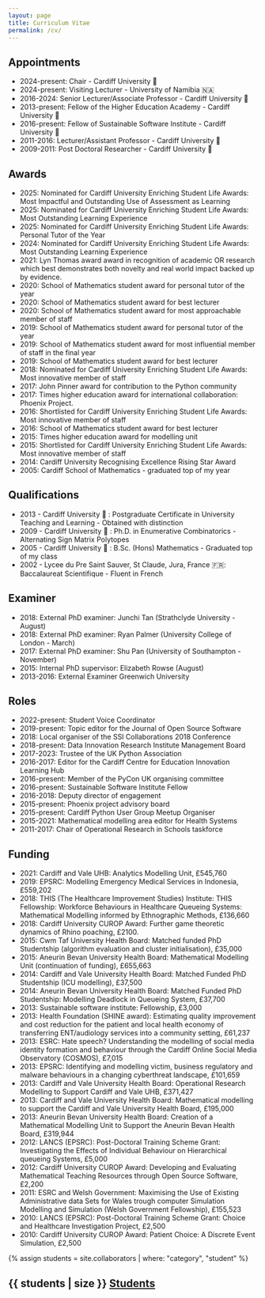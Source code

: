 ```yaml
---
layout: page
title: Curriculum Vitae
permalink: /cv/
---
```


## Appointments

- 2024-present: Chair - Cardiff University 🏴󠁧󠁢󠁷󠁬󠁳󠁿
- 2024-present: Visiting Lecturer - University of Namibia 🇳🇦
- 2016-2024: Senior Lecturer/Associate Professor - Cardiff University 🏴󠁧󠁢󠁷󠁬󠁳󠁿
- 2013-present: Fellow of the Higher Education Academy - Cardiff University 🏴󠁧󠁢󠁷󠁬󠁳󠁿
- 2016-present: Fellow of Sustainable Software Institute - Cardiff University 🏴󠁧󠁢󠁷󠁬󠁳󠁿
- 2011-2016: Lecturer/Assistant Professor - Cardiff University 🏴󠁧󠁢󠁷󠁬󠁳󠁿
- 2009-2011: Post Doctoral Researcher - Cardiff University 🏴󠁧󠁢󠁷󠁬󠁳󠁿

## Awards

- 2025: Nominated for Cardiff University Enriching Student Life Awards: Most Impactful and Outstanding Use of Assessment as Learning
- 2025: Nominated for Cardiff University Enriching Student Life Awards: Most Outstanding Learning Experience
- 2025: Nominated for Cardiff University Enriching Student Life Awards: Personal Tutor of the Year
- 2024: Nominated for Cardiff University Enriching Student Life Awards: Most Outstanding Learning Experience
- 2021: Lyn Thomas award award in recognition of academic OR research which best demonstrates both novelty and real world impact backed up by evidence.
- 2020: School of Mathematics student award for personal tutor of the year
- 2020: School of Mathematics student award for best lecturer
- 2020: School of Mathematics student award for most approachable member of staff
- 2019: School of Mathematics student award for personal tutor of the year
- 2019: School of Mathematics student award for most influential member of staff in the final year
- 2019: School of Mathematics student award for best lecturer
- 2018: Nominated for Cardiff University Enriching Student Life Awards: Most innovative member of staff
- 2017: John Pinner award for contribution to the Python community
- 2017: Times higher education award for international collaboration: Phoenix Project.
- 2016: Shortlisted for Cardiff University Enriching Student Life Awards: Most innovative member of staff
- 2016: School of Mathematics student award for best lecturer
- 2015: Times higher education award for modelling unit
- 2015: Shortlisted for Cardiff University Enriching Student Life Awards: Most innovative member of staff
- 2014: Cardiff University Recognising Excellence Rising Star Award
- 2005: Cardiff School of Mathematics - graduated top of my year

## Qualifications

- 2013 - Cardiff University 🏴󠁧󠁢󠁷󠁬󠁳󠁿 : Postgraduate Certificate in University Teaching and Learning - Obtained with distinction
- 2009 - Cardiff University 🏴󠁧󠁢󠁷󠁬󠁳󠁿 : Ph.D. in Enumerative Combinatorics - Alternating Sign Matrix Polytopes
- 2005 - Cardiff University 🏴󠁧󠁢󠁷󠁬󠁳󠁿 : B.Sc. (Hons) Mathematics - Graduated top of my class
- 2002 - Lycee du Pre Saint Sauver, St Claude, Jura, France 🇫🇷: Baccalaureat Scientifique - Fluent in French

## Examiner

- 2018: External PhD examiner: Junchi Tan (Strathclyde University - August)
- 2018: External PhD examiner: Ryan Palmer (University College of London - March)
- 2017: External PhD examiner: Shu Pan (University of Southampton - November)
- 2015: Internal PhD supervisor: Elizabeth Rowse (August)
- 2013-2016: External Examiner Greenwich University

## Roles

- 2022-present: Student Voice Coordinator
- 2019-present: Topic editor for the Journal of Open Source Software
- 2018: Local organiser of the SSI Collaborations 2018 Conference
- 2018-present: Data Innovation Research Institute Management Board
- 2017-2023: Trustee of the UK Python Association
- 2016-2017: Editor for the Cardiff Centre for Education Innovation Learning Hub
- 2016-present: Member of the PyCon UK organising committee
- 2016-present: Sustainable Software Institute Fellow
- 2016-2018: Deputy director of engagement
- 2015-present: Phoenix project advisory board
- 2015-present: Cardiff Python User Group Meetup Organiser
- 2015-2021: Mathematical modelling area editor for Health Systems
- 2011-2017: Chair of Operational Research in Schools taskforce

## Funding

- 2021: Cardiff and Vale UHB: Analytics Modelling Unit, £545,760
- 2019: EPSRC: Modelling Emergency Medical Services in Indonesia, £559,202
- 2018: THIS (The Healthcare Improvement Studies) Institute: THIS Fellowship: Workforce Behaviours in Healthcare Queueing Systems: Mathematical Modelling informed by Ethnographic Methods, £136,660
- 2018: Cardiff University CUROP Award: Further game theoretic dynamics of Rhino poaching, £2100.
- 2015: Cwm Taf University Health Board: Matched funded PhD Studentship (algorithm evaluation and cluster initialisation), £35,000
- 2015: Aneurin Bevan University Health Board: Mathematical Modelling Unit (continuation of funding), £655,663
- 2014: Cardiff and Vale University Health Board: Matched Funded PhD Studentship (ICU modelling), £37,500
- 2014: Aneurin Bevan University Health Board: Matched Funded PhD Studentship: Modelling Deadlock in Queueing System, £37,700
- 2013: Sustainable software institute: Fellowship, £3,000
- 2013: Health Foundation (SHINE award): Estimating quality improvement and cost reduction for the patient and local health economy of transferring ENT/audiology services into a community setting, £61,237
- 2013: ESRC: Hate speech? Understanding the modelling of social media identity formation and behaviour through the Cardiff Online Social Media Observatory (COSMOS), £7,015
- 2013: EPSRC: Identifying and modelling victim, business regulatory and malware behaviours in a changing cyberthreat landscape, £101,659
- 2013: Cardiff and Vale University Health Board: Operational Research Modelling to Support Cardiff and Vale UHB, £371,427
- 2013: Cardiff and Vale University Health Board: Mathematical modelling to support the Cardiff and Vale University Health Board, £195,000
- 2013: Aneurin Bevan University Health Board: Creation of a Mathematical Modelling Unit to Support the Aneurin Bevan Health Board, £319,944
- 2012: LANCS (EPSRC): Post-Doctoral Training Scheme Grant: Investigating the Effects of Individual Behaviour on Hierarchical queueing Systems, £5,000
- 2012: Cardiff University CUROP Award: Developing and Evaluating Mathematical Teaching Resources through Open Source Software, £2,200
- 2011: ESRC and Welsh Government: Maximising the Use of Existing Administrative data Sets for Wales trough computer Simulation Modelling and Simulation (Welsh Government Fellowship), £155,523
- 2010: LANCS (EPSRC): Post-Doctoral Training Scheme Grant: Choice and Healthcare Investigation Project, £2,500
- 2010: Cardiff University CUROP Award: Patient Choice: A Discrete Event Simulation, £2,500

{% assign students = site.collaborators | where: "category", "student" %}

## {{ students | size }} [Students]({{site.baseurl}}/students/)
